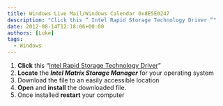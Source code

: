 ```yaml
---
title: Windows Live Mail/Windows Calendar 0x8E5E0247
description: "Click this “ Intel Rapid Storage Technology Driver ”"
date: 2012-08-14T12:18:06+00:00
authors: [Luke]
tags:
  - Windows
---
```

<ol start="1">
  <li>
    <strong>Click</strong> this “<a title="Intel Storage" href="http://downloadcenter.intel.com/SearchResult.aspx?lang=eng&ProductFamily=Software+Products&ProductLine=Chipset+Software&ProductProduct=Intel%C2%AE+Rapid+Storage+Technology+(Intel%C2%AE+RST)" target="_blank">Intel Rapid Storage Technology Driver</a>”
  </li>
  <li>
    <strong>Locate</strong> the <strong><em>Intel Matrix Storage Manager</em></strong> for your operating system
  </li>
  <li>
    Download the file to an easily accessible location
  </li>
  <li>
    <strong>Open</strong> and <strong>install</strong> the downloaded file.
  </li>
  <li>
    Once installed <strong>restart</strong> your computer
  </li>
</ol>